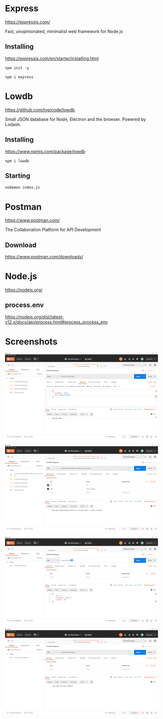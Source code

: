 # Express

https://expressjs.com/

Fast, unopinionated, minimalist web framework for Node.js

## Installing

https://expressjs.com/en/starter/installing.html

```
npm init -y
```

```
npm i express
```

# Lowdb

https://github.com/typicode/lowdb

Small JSON database for Node, Electron and the browser. Powered by Lodash.

## Installing

https://www.npmjs.com/package/lowdb

```
npm i lowdb
```

## Starting

```
nodemon index.js
```

# Postman

https://www.postman.com/

The Collaboration Platform for API Development

## Download

https://www.postman.com/downloads/

# Node.js

https://nodejs.org/

## process.env

https://nodejs.org/dist/latest-v12.x/docs/api/process.html#process_process_env

# Screenshots

![screenshot1](./screenshot1.png)

![screenshot2](./screenshot2.png)

![screenshot3](./screenshot3.png)

![screenshot4](./screenshot4.png)